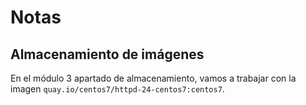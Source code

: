 # Notas

## Almacenamiento de imágenes

En el módulo 3 apartado de almacenamiento, vamos a trabajar con la imagen `quay.io/centos7/httpd-24-centos7:centos7`.

